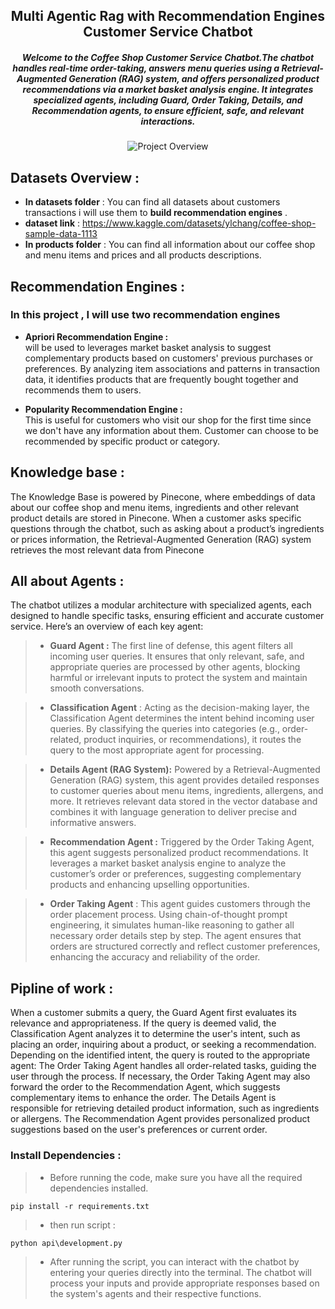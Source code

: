 <div align="center">  

## Multi Agentic Rag with Recommendation Engines Customer Service Chatbot

##### Welcome to the Coffee Shop Customer Service Chatbot.The chatbot handles real-time order-taking, answers menu queries using a Retrieval-Augmented Generation (RAG) system, and offers personalized product recommendations via a market basket analysis engine. It integrates specialized agents, including Guard, Order Taking, Details, and Recommendation agents, to ensure efficient, safe, and relevant interactions.

![Project Overview](https://github.com/user-attachments/assets/60316d88-5481-4e8f-a5fa-a9e68ce7ad37)

 
 </div>



## Datasets Overview :

 
- **In datasets folder** : You can find all datasets about customers transactions i will use them to **build recommendation engines** .
- **dataset link** : https://www.kaggle.com/datasets/ylchang/coffee-shop-sample-data-1113
- **In products folder** : You can find all information about our coffee shop and menu items and prices and all products descriptions.


## Recommendation Engines :
### In this project , I will use two recommendation engines


- **Apriori Recommendation Engine :**  
 will be used to leverages market basket analysis to suggest complementary products based on customers' previous purchases or preferences. By analyzing item associations and patterns in transaction data, it identifies products that are frequently bought together and recommends them to users.

- **Popularity Recommendation Engine :**  
This is useful for customers who visit our shop for the first time since we don't have any information about them.
Customer can choose to be recommended by specific product or category.


## Knowledge base :

The Knowledge Base is powered by Pinecone, where embeddings of data about our coffee shop and menu items, ingredients and other relevant product details  are stored in Pinecone. When a customer asks specific questions through the chatbot, such as asking about a product’s ingredients or prices information, the Retrieval-Augmented Generation (RAG) system retrieves the most relevant data from Pinecone


## All about Agents :


The chatbot utilizes a modular architecture with specialized agents, each designed to handle specific tasks, ensuring efficient and accurate customer service. Here’s an overview of each key agent:

>- **Guard Agent :**  The first line of defense, this agent filters all incoming user queries. It ensures that only relevant, safe, and appropriate queries are processed by other agents, blocking harmful or irrelevant inputs to protect the system and maintain smooth conversations.

>- **Classification Agent** : Acting as the decision-making layer, the Classification Agent determines the intent behind incoming user queries. By classifying the queries into categories (e.g., order-related, product inquiries, or recommendations), it routes the query to the most appropriate agent for processing.

>- **Details Agent (RAG System):**  Powered by a Retrieval-Augmented Generation (RAG) system, this agent provides detailed responses to customer queries about menu items, ingredients, allergens, and more. It retrieves relevant data stored in the vector database and combines it with language generation to deliver precise and informative answers.

>- **Recommendation Agent :** Triggered by the Order Taking Agent, this agent suggests personalized product recommendations. It leverages a market basket analysis engine to analyze the customer’s order or preferences, suggesting complementary products and enhancing upselling opportunities.


>- **Order Taking Agent** : This agent guides customers through the order placement process. Using chain-of-thought prompt engineering, it simulates human-like reasoning to gather all necessary order details step by step. The agent ensures that orders are structured correctly and reflect customer preferences, enhancing the accuracy and reliability of the order.



## Pipline of work :

When a customer submits a query, the Guard Agent first evaluates its relevance and appropriateness.
If the query is deemed valid, the Classification Agent analyzes it to determine the user's intent, such as placing an order, inquiring about a product, or seeking a recommendation.
Depending on the identified intent, the query is routed to the appropriate agent:
The Order Taking Agent handles all order-related tasks, guiding the user through the process.
If necessary, the Order Taking Agent may also forward the order to the Recommendation Agent, which suggests complementary items to enhance the order.
The Details Agent is responsible for retrieving detailed product information, such as ingredients or allergens.
The Recommendation Agent provides personalized product suggestions based on the user's preferences or current order.






### Install Dependencies :

 > - Before running the code, make sure you have all the required dependencies installed. 


```
pip install -r requirements.txt  
```
 > - then run script :


```
python api\development.py
```
 > - After running the script, you can interact with the chatbot by entering your queries directly into the terminal. The chatbot will process your inputs and provide appropriate responses based on the system's agents and their respective functions.


 


   











